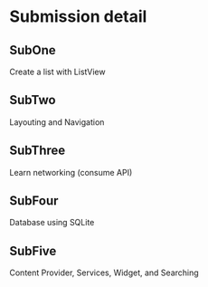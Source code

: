 # Submission detail
## SubOne<br>
Create a list with ListView
## SubTwo<br>
Layouting and Navigation
## SubThree<br>
Learn networking (consume API)
## SubFour<br>
Database using SQLite
## SubFive<br>
Content Provider, Services, Widget, and Searching 
